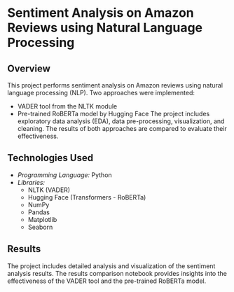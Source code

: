 # Sentiment Analysis on Amazon Reviews using Natural Language Processing

## Overview

This project performs sentiment analysis on Amazon reviews using natural language processing (NLP). Two approaches were implemented:
- VADER tool from the NLTK module
- Pre-trained RoBERTa model by Hugging Face
The project includes exploratory data analysis (EDA), data pre-processing, visualization, and cleaning. The results of both approaches are compared to evaluate their effectiveness.

## Technologies Used

- *Programming Language:* Python
- *Libraries:*
  - NLTK (VADER)
  - Hugging Face (Transformers - RoBERTa)
  - NumPy
  - Pandas
  - Matplotlib
  - Seaborn
 
## Results
The project includes detailed analysis and visualization of the sentiment analysis results. The results comparison notebook provides insights into the effectiveness of the VADER tool and the pre-trained RoBERTa model.
